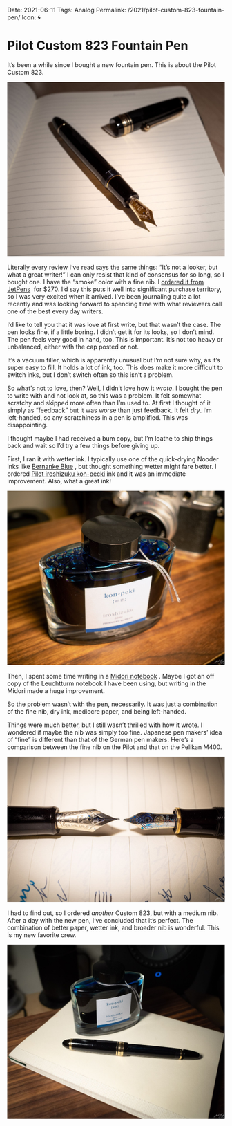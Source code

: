 Date: 2021-06-11
Tags: Analog
Permalink: /2021/pilot-custom-823-fountain-pen/
Icon: 🌀

# Pilot Custom 823 Fountain Pen

It’s been a while since I bought a new fountain pen. This is about the Pilot Custom 823.

![Pilot Custom 823](/_img/2021/823-1-scaled-1.jpg)

Literally every review I’ve read says the same things: “It’s not a looker, but what a great writer!” I can only resist that kind of consensus for so long, so I bought one. I have the “smoke” color with a fine nib. I [ordered it from JetPens](https://www.jetpens.com/Pilot-Custom-823-Fountain-Pen-Black-Body-Fine-Nib/pd/21024)  for $270. I’d say this puts it well into significant purchase territory, so I was very excited when it arrived. I’ve been journaling quite a lot recently and was looking forward to spending time with what reviewers call one of the best every day writers.

I’d like to tell you that it was love at first write, but that wasn’t the case. The pen looks fine, if a little boring. I didn’t get it for its looks, so I don’t mind. The pen feels very good in hand, too. This is important. It’s not too heavy or unbalanced, either with the cap posted or not.

It’s a vacuum filler, which is apparently unusual but I’m not sure why, as it’s super easy to fill. It holds a lot of ink, too. This does make it more difficult to switch inks, but I don’t switch often so this isn’t a problem.

So what’s not to love, then? Well, I didn’t love how it _wrote_. I bought the pen to write with and not look at, so this was a problem. It felt somewhat scratchy and skipped more often than I’m used to. At first I thought of it simply as “feedback” but it was worse than just feedback. It felt _dry_. I’m left-handed, so any scratchiness in a pen is amplified. This was disappointing.

I thought maybe I had received a bum copy, but I’m loathe to ship things back and wait so I’d try a few things before giving up.

First, I ran it with wetter ink. I typically use one of the quick-drying Nooder inks like [Bernanke Blue](https://noodlersink.com/product/19067-bernanke-blue/) , but thought something wetter might fare better. I ordered [Pilot iroshizuku kon-pecki](https://www.jetpens.com/Pilot-Iroshizuku-Kon-peki-Ink-Deep-Azure-Blue-50-ml-Bottle/pd/3511?msclkid=2ab245d01fe4137b9da42513776f1417&utm_source=bing&utm_medium=cpc&utm_campaign=Product%20Ads%28BSC%29&utm_term=1100002029978&utm_content=Ad%20group%20%231) ink and it was an immediate improvement. Also, what a great ink!

![/Pilot iroshizuku “kon-peki”](/_img/2021/2021-06-06-Ink-R0001242.jpg)

Then, I spent some time writing in a [Midori notebook](https://www.midori-japan.co.jp/md/en/products/mdnote/) . Maybe I got an off copy of the Leuchtturm notebook I have been using, but writing in the Midori made a huge improvement.

So the problem wasn’t with the pen, necessarily. It was just a combination of the fine nib, dry ink, mediocre paper, and being left-handed.

Things were much better, but I still wasn’t thrilled with how it wrote. I wondered if maybe the nib was simply too fine. Japanese pen makers’ idea of “fine” is different than that of the German pen makers. Here’s a comparison between the fine nib on the Pilot and that on the Pelikan M400.

![Left: Pilot Custom 823 Fine. Right: Pelikan Souverine M400 Fine.](/_img/2021/2021-06-06-Pilot-Custom-823-and-Pelikan-M400-nibs-R0001247-1.jpg)

I had to find out, so I ordered _another_ Custom 823, but with a medium nib. After a day with the new pen, I’ve concluded that it’s perfect. The combination of better paper, wetter ink, and broader nib is wonderful. This is my new favorite crew.

![Pilot Custom 823, Pilot “kon-peki” ink, and Midori MD notebook.](/_img/2021/2021-06-11-R0001258.jpg)

